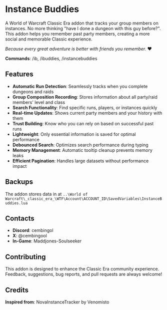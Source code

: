 # Instance Buddies

A World of Warcraft Classic Era addon that tracks your group members on instances. No more thinking "have I done a dungeon with this guy before?". This addon helps you remember past party members, creating a more social and memorable Classic experience.

*Because every great adventure is better with friends you remember.* ❤️ 

**Commands**: /ib, /ibuddies, /instancebuddies

## Features
- **Automatic Run Detection**: Seamlessly tracks when you complete dungeons and raids
- **Group Composition Recording**: Stores information about all party/raid members' level and class
- **Search Functionality**: Find specific runs, players, or instances quickly
- **Real-time Updates**: Shows current party members and your history with them
- **Trust Building**: Know who you can rely on based on successful past runs
- **Lightweight**: Only essential information is saved for optimal performance
- **Debounced Search**: Optimizes search performance during typing
- **Memory Management**: Automatic tooltip cleanup prevents memory leaks
- **Efficient Pagination**: Handles large datasets without performance impact

## Backups
The addon stores data in  at `..\World of Warcraft\_classic_era_\WTF\Account\ACCOUNT_ID\SavedVariables\InstanceBuddies.lua`

## Contacts
- **Discord**: cembingol
- **X**: @cembingool  
- **In-Game**: Maddjones-Soulseeker

## Contributing
This addon is designed to enhance the Classic Era community experience. Feedback, suggestions, bug reports, and pull requests are always welcome!

## Credits
**Inspired from**: NovaInstanceTracker by Venomisto